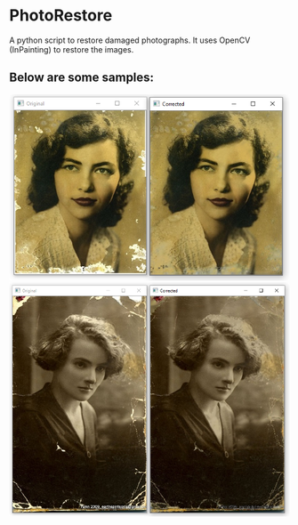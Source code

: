 # PhotoRestore
A python script to restore damaged photographs. It uses OpenCV (InPainting) to restore the images.

## Below are some samples:
![alt text](https://github.com/TarunPathak/PhotoRestore/blob/master/output/Correction%201.PNG)
![alt text](https://github.com/TarunPathak/PhotoRestore/blob/master/output/Correction%202.PNG)



